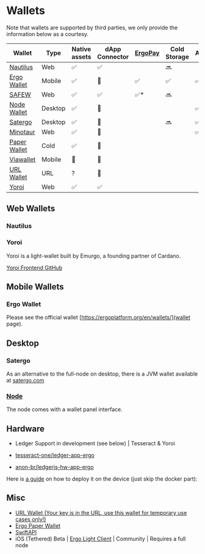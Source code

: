 # Wallets

Note that wallets are supported by third parties, we only provide the information below as a courtesy.

| Wallet                                                                                                 | Type    | Native assets | dApp Connector | [ErgoPay](https://github.com/ergoplatform/eips/blob/master/eip-0020.md) | Cold Storage | Audited | [SigmaUSD](https://sigmausd.io/) | [Mixer](https://docs.ergoplatform.com/uses/mixer/#ergomixer) |
|--------------------------------------------------------------------------------------------------------|---------|---------------|----------------|-------------------------------------------------------------------------|--------------|---------|----------------------------------|--------------------------------------------------------------|
| [Nautilus](https://chrome.google.com/webstore/detail/nautilus-wallet/gjlmehlldlphhljhpnlddaodbjjcchai) | Web     | ✅             | ✅              |                                                                         | 🔜            |         |                                  | 🔜                                                            |
| [Ergo Wallet](https://ergoplatform.org/en/mobile_wallets/)                                             | Mobile  | ✅             | 🚫              | ✅                                                                       | ✅            | ✅       | 🔜                                |                                                              |
| [SAFEW](https://github.com/ThierryM1212/SAFEW/releases)                                                | Web     | ✅             | ✅              | ✅*                                                                      | 🔜            |         |                                  | ✅                                                            |
| [Node Wallet](https://docs.ergoplatform.com/node/platforms/)                                           | Desktop | ✅             | 🚫              |                                                                         |              | ✅       |                                  |                                                              |
| [Satergo](https://www.satergo.com)                                                                     | Desktop | ✅             | 🚫              |                                                                         | 🔜            | ✅*      |                                  | 🔜                                                            |
| [Minotaur](https://github.com/minotaur-ergo/minotaur-wallet)                                           | Web     | ✅             | 🚫              |                                                                         |              | ✅       | ✅                                |                                                              |
| [Paper Wallet](https://anon-br.github.io/ergo-paper-wallet/)                                           | Cold    | ✅             | 🚫              |                                                                         |              |         |                                  |                                                              |
| [Viawallet](https://apps.apple.com/us/app/viawallet-multi-chain-wallet/id1462031389)                   | Mobile  | 🚫             | 🚫              |                                                                         |              |         |                                  |                                                              |
| [URL Wallet](https://erg.urlwallet.org/)                                                               | URL     | ?             | 🚫              |                                                                         |              |         |                                  |                                                              |
| [Yoroi](https://yoroi-wallet.com/)                                                                     | Web     | ✅             | ✅              |                                                                         |              |         |                                  |                                                              |
## Web Wallets

### Nautilus

### Yoroi

Yoroi is a light-wallet built by Emurgo, a founding partner of Cardano. 

[Yoroi Frontend GitHub](https://github.com/Emurgo/yoroi-frontend)


## Mobile Wallets

### Ergo Wallet

Please see the official wallet [https://ergoplatform.org/en/wallets/](wallet page). 

## Desktop

### Satergo

As an alternative to the full-node on desktop, there is a JVM wallet available at [satergo.com](https://www.satergo.com)

### [Node](/node)

The node comes with a wallet panel interface. 


## Hardware

- Ledger Support in development (see below)  | Tesseract & Yoroi

- [tesseract-one/ledger-app-ergo](https://github.com/tesseract-one/ledger-app-ergo)
- [anon-br/ledgerjs-hw-app-ergo](https://github.com/anon-br/ledgerjs-hw-app-ergo)

Here is [a guide](https://putukusuma.medium.com/build-an-app-for-ledger-nano-s-on-macbook-and-docker-46be51701206) on how to deploy it on the device (just skip the docker part): 

## Misc

- [URL Wallet (Your key is in the URL, use this wallet for temporary use cases only!)](https://erg.urlwallet.org/)
- [Ergo Paper Wallet](https://anon-br.github.io/ergo-paper-wallet/)
- [SwiftAPI](https://github.com/ergoplatform/sigma-rust/blob/31aa0922d03f632d22fdc348b2604d23ed296586/bindings/ergo-wallet-ios/Sources/ErgoWallet/ErgoWallet.swift)
- iOS (Tethered) Beta | [Ergo Light Client](https://github.com/bjenkinsgit/ErgoIOSLiteClient.git) | Community | Requires a full node
